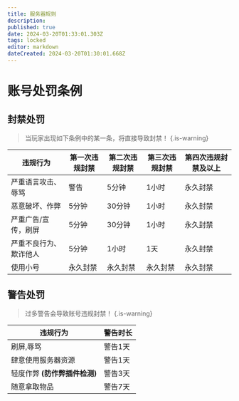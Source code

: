 ```yaml
---
title: 服务器规则
description: 
published: true
date: 2024-03-20T01:33:01.303Z
tags: locked
editor: markdown
dateCreated: 2024-03-20T01:30:01.668Z
---
```


# 账号处罚条例
## 封禁处罚
> 当玩家出现如下条例中的某一条，将直接导致封禁！
{.is-warning}

| 违规行为       | 第一次违规封禁   | 第二次违规封禁   | 第三次违规封禁   | 第四次违规封禁及以上 |
|-------------|--------------|--------------|--------------|-----------|
| 严重语言攻击、辱骂 | 警告         | 5分钟        | 1小时         | 永久封禁          |
| 恶意破坏、作弊 | 5分钟        | 30分钟       | 1小时         | 永久封禁          |
| 严重广告/宣传，刷屏      | 5分钟        | 30分钟       | 1小时         | 永久封禁          |
| 严重不良行为、欺诈他人  | 5分钟        | 1小时         | 1天           | 永久封禁          |
| 使用小号      | 永久封禁       | 永久封禁       | 永久封禁       | 永久封禁       |

## 警告处罚
> 过多警告会导致账号违规封禁！
{.is-warning}

|违规行为|警告时长|
|-|-|
|刷屏,辱骂|警告1天|
|肆意使用服务器资源|警告1天|
|轻度作弊 **(防作弊插件检测)** |警告3天|
|随意拿取物品|警告7天|
